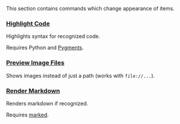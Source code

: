 This section contains commands which change appearance of items.

### [Highlight Code](highlight-code.ini)

Highlights syntax for recognized code.

Requires Python and [Pygments](https://pygments.org/).

### [Preview Image Files](preview-image-files.ini)

Shows images instead of just a path (works with `file://...`).

### [Render Markdown](render-markdown.ini)

Renders markdown if recognized.

Requires [marked](https://marked.js.org/).
